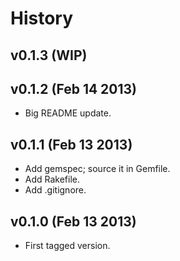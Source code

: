 History
=======

v0.1.3 (WIP)
------------

v0.1.2 (Feb 14 2013)
--------------------

* Big README update.

v0.1.1 (Feb 13 2013)
--------------------

* Add gemspec; source it in Gemfile.
* Add Rakefile.
* Add .gitignore.

v0.1.0 (Feb 13 2013)
--------------------

* First tagged version.
